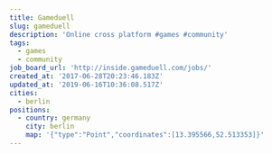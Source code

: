 ```yaml
---
title: Gameduell
slug: gameduell
description: 'Online cross platform #games #community'
tags:
  - games
  - community
job_board_url: 'http://inside.gameduell.com/jobs/'
created_at: '2017-06-28T20:23:46.183Z'
updated_at: '2019-06-16T10:36:08.517Z'
cities:
  - berlin
positions:
  - country: germany
    city: berlin
    map: '{"type":"Point","coordinates":[13.395566,52.513353]}'
---
```



